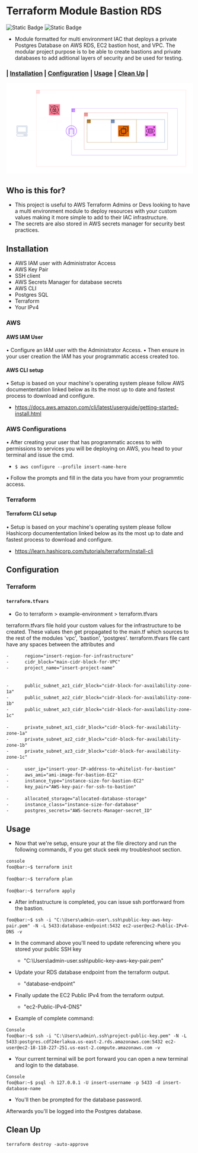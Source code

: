 # Terraform Module Bastion RDS
![Static Badge](https://img.shields.io/badge/Terraform-V1.8.0-%23844FBA?logo=terraform) ![Static Badge](https://img.shields.io/badge/AWS_CLI-V2.15.19-%23232F3E?logo=amazonaws)

- Module formatted for multi environment IAC that deploys a private Postgres Database on AWS RDS, EC2 bastion host, and VPC. The modular project purpose is to be able to create bastions and private databases to add aditional layers of security and be used for testing.

### | [Installation](#installation) | [Configuration](#configuration) | [Usage](#usage) | [Clean Up](#clean-up) |

![Terraform Remote state](https://github.com/bvaldes-sol/terraform-module-AWS-bastion-RDS/blob/main/Terraform%20Module%20Bastion%20RDS.png?raw=true)

## Who is this for?

- This project is useful to AWS Terraform Admins or Devs looking to have a multi environment module to deploy resources with your custom values making it more simple to add to their IAC infrastructure.
- The secrets are also stored in AWS secrets manager for security best practices.

## Installation

- AWS IAM user with Administrator Access
- AWS Key Pair
- SSH client
- AWS Secrets Manager for database secrets
- AWS CLI
- Postgres SQL
- Terraform
- Your IPv4

### AWS
#### AWS IAM User 

• Configure an IAM user with the Administrator Access.
• Then ensure in your user creation the IAM has your programmatic access created too.

#### AWS CLI setup

• Setup is based on your machine's operating system please follow AWS documententation linked below as its the most up to date and fastest process to download and configure.
- https://docs.aws.amazon.com/cli/latest/userguide/getting-started-install.html


### AWS Configurations

• After creating your user that has programmatic access to with permissions to services you will be deploying on AWS, you head to your terminal and issue the cmd. 
- `$ aws configure --profile insert-name-here`

• Follow the prompts and fill in the data you have from your programmtic access.


### Terraform
#### Terraform CLI setup

• Setup is based on your machine's operating system please follow Hashicorp documententation linked below as its the most up to date and fastest process to download and configure.
- https://learn.hashicorp.com/tutorials/terraform/install-cli



## Configuration

### Terraform


#### `terraform.tfvars` 

- Go to terraform > example-environment > terraform.tfvars

terraform.tfvars file hold your custom values for the infrastructure to be created. These values then get propagated to the main.tf which sources to the rest of the modules 'vpc', 'bastion', 'postgres'. terraform.tfvars file cant have any spaces between the attributes and



    -      region="insert-region-for-infrastructure"
    -      cidr_block="main-cidr-block-for-VPC"
    -      project_name="insert-project-name"


    -      public_subnet_az1_cidr_block="cidr-block-for-availability-zone-1a"
    -      public_subnet_az2_cidr_block="cidr-block-for-availability-zone-1b"
    -      public_subnet_az3_cidr_block="cidr-block-for-availability-zone-1c"

    -      private_subnet_az1_cidr_block="cidr-block-for-availability-zone-1a"
    -      private_subnet_az2_cidr_block="cidr-block-for-availability-zone-1b"
    -      private_subnet_az3_cidr_block="cidr-block-for-availability-zone-1c"

    -      user_ip="insert-your-IP-address-to-whitelist-for-bastion"
    -      aws_ami="ami-image-for-bastion-EC2"
    -      instance_type="instance-size-for-bastion-EC2"
    -      key_pair="AWS-key-pair-for-ssh-to-bastion"

    -      allocated_storage="allocated-database-storage"
    -      instance_class="instance-size-for-database"
    -      postgres_secrets="AWS-Secrets-Manager-secret_ID"


## Usage

- Now that we're setup, ensure your at the file directory and run the following commands, if you get stuck seek my troubleshoot section.

```
console
foo@bar:~$ terraform init

foo@bar:~$ terraform plan

foo@bar:~$ terraform apply
```
- After infrastructure is completed, you can issue ssh portforward from the bastion.

```
foo@bar:~$ ssh -i "C:\Users\admin-user\.ssh\public-key-aws-key-pair.pem" -N -L 5433:database-endpoint:5432 ec2-user@ec2-Public-IPv4-DNS -v
```
- In the command above you'll need to update referencing where you stored your public SSH key
    - "C:\Users\admin-user\.ssh\public-key-aws-key-pair.pem"

- Update your RDS database endpoint from the terraform output. 
    - "database-endpoint"

- Finally update the EC2 Public IPv4 from the terraform output. 
    - "ec2-Public-IPv4-DNS"

- Example of complete command:
```
Console
foo@bar:~$ ssh -i "C:\Users\admin\.ssh\project-public-key.pem" -N -L 5433:postgres.cdf24erlakua.us-east-2.rds.amazonaws.com:5432 ec2-user@ec2-18-118-227-251.us-east-2.compute.amazonaws.com -v
```
- Your current terminal will be port forward you can open a new terminal and login to the database.

```
Console
foo@bar:~$ psql -h 127.0.0.1 -U insert-username -p 5433 -d insert-database-name
```
- You'll then be prompted for the database password.

Afterwards you'll be logged into the Postgres database.

## Clean Up

```
terraform destroy -auto-approve
```
